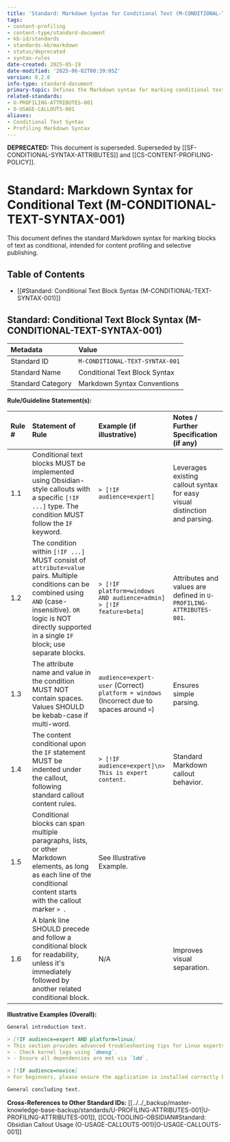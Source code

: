 ```yaml
---
title: 'Standard: Markdown Syntax for Conditional Text (M-CONDITIONAL-TEXT-SYNTAX-001) - DEPRECATED'
tags:
- content-profiling
- content-type/standard-document
- kb-id/standards
- standards-kb/markdown
- status/deprecated
- syntax-rules
date-created: 2025-05-19
date-modified: '2025-06-02T00:39:05Z'
version: 0.2.0
info-type: standard-document
primary-topic: Defines the Markdown syntax for marking conditional text blocks.
related-standards:
- U-PROFILING-ATTRIBUTES-001
- O-USAGE-CALLOUTS-001
aliases:
- Conditional Text Syntax
- Profiling Markdown Syntax
---
```

**DEPRECATED:** This document is superseded. Superseded by [[SF-CONDITIONAL-SYNTAX-ATTRIBUTES]] and [[CS-CONTENT-PROFILING-POLICY]].

# Standard: Markdown Syntax for Conditional Text (M-CONDITIONAL-TEXT-SYNTAX-001)

This document defines the standard Markdown syntax for marking blocks of text as conditional, intended for content profiling and selective publishing.

## Table of Contents
- [[#Standard: Conditional Text Block Syntax (M-CONDITIONAL-TEXT-SYNTAX-001)]]

## Standard: Conditional Text Block Syntax (M-CONDITIONAL-TEXT-SYNTAX-001)

| Metadata        | Value                                 |
| :-------------- | :------------------------------------ |
| Standard ID     | `M-CONDITIONAL-TEXT-SYNTAX-001`       |
| Standard Name   | Conditional Text Block Syntax         |
| Standard Category | Markdown Syntax Conventions           |

**Rule/Guideline Statement(s):**

| Rule # | Statement of Rule                                                                                                                               | Example (if illustrative)                                    | Notes / Further Specification (if any)                                       |
| :----- | :---------------------------------------------------------------------------------------------------------------------------------------------- | :----------------------------------------------------------- | :--------------------------------------------------------------------------- |
| 1.1    | Conditional text blocks MUST be implemented using Obsidian-style callouts with a specific `[!IF ...]` type. The condition MUST follow the `IF` keyword. | `> [!IF audience=expert]`                                    | Leverages existing callout syntax for easy visual distinction and parsing.   |
| 1.2    | The condition within `[!IF ...]` MUST consist of `attribute=value` pairs. Multiple conditions can be combined using `AND` (case-insensitive). `OR` logic is NOT directly supported in a single `IF` block; use separate blocks. | `> [!IF platform=windows AND audience=admin]`<br/>`> [!IF feature=beta]` | Attributes and values are defined in `U-PROFILING-ATTRIBUTES-001`.           |
| 1.3    | The attribute name and value in the condition MUST NOT contain spaces. Values SHOULD be kebab-case if multi-word.                               | `audience=expert-user` (Correct)<br/>`platform = windows` (Incorrect due to spaces around `=`) | Ensures simple parsing.                                                      |
| 1.4    | The content conditional upon the `IF` statement MUST be indented under the callout, following standard callout content rules.                   | `> [!IF audience=expert]\n> This is expert content.`         | Standard Markdown callout behavior.                                          |
| 1.5    | Conditional blocks can span multiple paragraphs, lists, or other Markdown elements, as long as each line of the conditional content starts with the callout marker `> `. | See Illustrative Example.                                    |                                                                              |
| 1.6    | A blank line SHOULD precede and follow a conditional block for readability, unless it's immediately followed by another related conditional block. | N/A                                                          | Improves visual separation.                                                  |

**Illustrative Examples (Overall):**

```markdown
General introduction text.

> [!IF audience=expert AND platform=linux]
> This section provides advanced troubleshooting tips for Linux experts.
> - Check kernel logs using `dmesg`.
> - Ensure all dependencies are met via `ldd`.

> [!IF audience=novice]
> For beginners, please ensure the application is installed correctly by following the setup wizard.

General concluding text.
```

**Cross-References to Other Standard IDs:** [[../../_backup/master-knowledge-base-backup/standards/U-PROFILING-ATTRIBUTES-001|U-PROFILING-ATTRIBUTES-001]], [[COL-TOOLING-OBSIDIAN#Standard: Obsidian Callout Usage (O-USAGE-CALLOUTS-001)|O-USAGE-CALLOUTS-001]] 